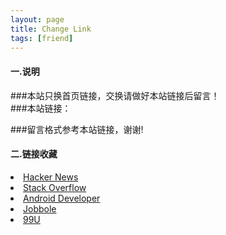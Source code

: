 ```yaml
---
layout: page
title: Change Link
tags: [friend]
---
```

#### 一.说明
###本站只换首页链接，交换请做好本站链接后留言！  
###本站链接：



###留言格式参考本站链接，谢谢!

#### 二.链接收藏
<li>
<a href="https://news.ycombinator.com/">
  Hacker News
</a>
</li>        
<li>
<a href="http://www.stackoverflow.com/">
  Stack Overflow
</a>
</li>
<li>
<a href="http://developer.android.com/">
  Android Developer
</a>
</li>
<li>
<a href="http://blog.jobbole.com/">
  Jobbole
</a>
</li>
<li>
<a href="http://99u.com/">
  99U
</a>
</li>
